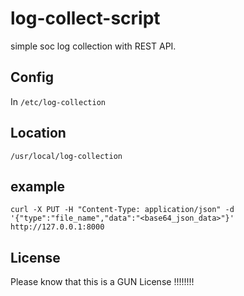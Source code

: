# log-collect-script

simple soc log collection with REST API.

## Config

In `/etc/log-collection`


## Location

`/usr/local/log-collection`

## example 

`curl -X PUT -H "Content-Type: application/json" -d '{"type":"file_name","data":"<base64_json_data>"}' http://127.0.0.1:8000`

## License

Please know that this is a GUN License !!!!!!!!
